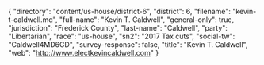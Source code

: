 {
  "directory": "content/us-house/district-6",
  "district": 6,
  "filename": "kevin-t-caldwell.md",
  "full-name": "Kevin T. Caldwell",
  "general-only": true,
  "jurisdiction": "Frederick County",
  "last-name": "Caldwell",
  "party": "Libertarian",
  "race": "us-house",
  "sn2": "2017 Tax cuts",
  "social-tw": "Caldwell4MD6CD",
  "survey-response": false,
  "title": "Kevin T. Caldwell",
  "web": "http://www.electkevincaldwell.com"
}
